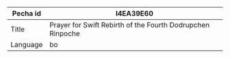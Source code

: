 |Pecha id | I4EA39E60
| --- | --- 
|Title | Prayer for Swift Rebirth of the Fourth Dodrupchen Rinpoche 
|Language | bo